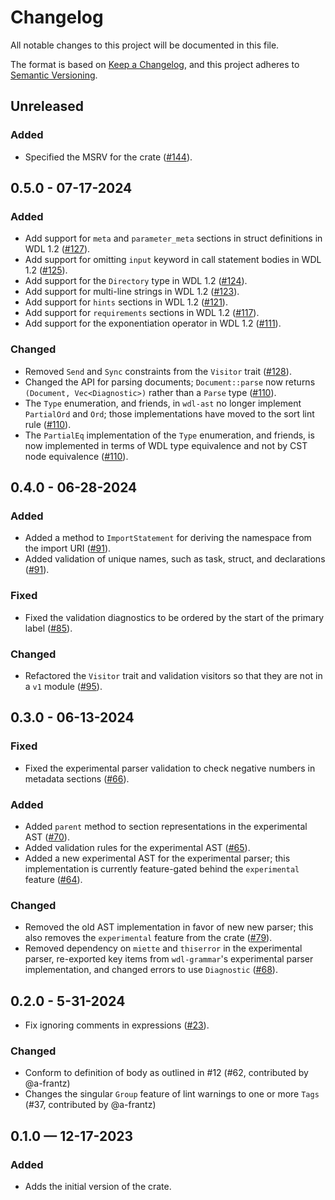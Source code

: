 # Changelog

All notable changes to this project will be documented in this file.

The format is based on [Keep a Changelog](https://keepachangelog.com/en/1.1.0/),
and this project adheres to [Semantic Versioning](https://semver.org/spec/v2.0.0.html).

## Unreleased

### Added

* Specified the MSRV for the crate ([#144](https://github.com/stjude-rust-labs/wdl/pull/144)).

## 0.5.0 - 07-17-2024

### Added

* Add support for `meta` and `parameter_meta` sections in struct definitions in
  WDL 1.2 ([#127](https://github.com/stjude-rust-labs/wdl/pull/127)).
* Add support for omitting `input` keyword in call statement bodies in WDL 1.2
  ([#125](https://github.com/stjude-rust-labs/wdl/pull/125)).
* Add support for the `Directory` type in WDL 1.2 ([#124](https://github.com/stjude-rust-labs/wdl/pull/124)).
* Add support for multi-line strings in WDL 1.2 ([#123](https://github.com/stjude-rust-labs/wdl/pull/123)).
* Add support for `hints` sections in WDL 1.2 ([#121](https://github.com/stjude-rust-labs/wdl/pull/121)).
* Add support for `requirements` sections in WDL 1.2 ([#117](https://github.com/stjude-rust-labs/wdl/pull/117)).
* Add support for the exponentiation operator in WDL 1.2 ([#111](https://github.com/stjude-rust-labs/wdl/pull/111)).

### Changed

* Removed `Send` and `Sync` constraints from the `Visitor` trait
  ([#128](https://github.com/stjude-rust-labs/wdl/pull/128)).
* Changed the API for parsing documents; `Document::parse` now returns
  `(Document, Vec<Diagnostic>)` rather than a `Parse` type ([#110](https://github.com/stjude-rust-labs/wdl/pull/110)).
* The `Type` enumeration, and friends, in `wdl-ast` no longer implement
  `PartialOrd`  and `Ord`; those implementations have moved to the sort lint
  rule ([#110](https://github.com/stjude-rust-labs/wdl/pull/110)).
* The `PartialEq` implementation of the `Type` enumeration, and friends, is now
  implemented in terms of WDL type equivalence and not by CST node equivalence
  ([#110](https://github.com/stjude-rust-labs/wdl/pull/110)).

## 0.4.0 - 06-28-2024

### Added

* Added a method to `ImportStatement` for deriving the namespace from the
  import URI ([#91](https://github.com/stjude-rust-labs/wdl/pull/91)).
* Added validation of unique names, such as task, struct, and declarations
  ([#91](https://github.com/stjude-rust-labs/wdl/pull/91)).

### Fixed

* Fixed the validation diagnostics to be ordered by the start of the primary
  label ([#85](https://github.com/stjude-rust-labs/wdl/pull/85)).

### Changed

* Refactored the `Visitor` trait and validation visitors so that they are not
  in a `v1` module ([#95](https://github.com/stjude-rust-labs/wdl/pull/95)).

## 0.3.0 - 06-13-2024

### Fixed

* Fixed the experimental parser validation to check negative numbers in
  metadata sections ([#66](https://github.com/stjude-rust-labs/wdl/pull/66)).

### Added

* Added `parent` method to section representations in the experimental AST
  ([#70](https://github.com/stjude-rust-labs/wdl/pull/70)).
* Added validation rules for the experimental AST ([#65](https://github.com/stjude-rust-labs/wdl/pull/65)).
* Added a new experimental AST for the experimental parser; this implementation
  is currently feature-gated behind the `experimental` feature ([#64](https://github.com/stjude-rust-labs/wdl/pull/64)).

### Changed

* Removed the old AST implementation in favor of new new parser; this also
  removes the `experimental` feature from the crate ([#79](https://github.com/stjude-rust-labs/wdl/pull/79)).
* Removed dependency on `miette` and `thiserror` in the experimental parser,
  re-exported key items from `wdl-grammar`'s experimental parser implementation,
  and changed errors to use `Diagnostic` ([#68](https://github.com/stjude-rust-labs/wdl/pull/68)).

## 0.2.0 - 5-31-2024

* Fix ignoring comments in expressions ([#23](https://github.com/stjude-rust-labs/wdl/pull/23)).

### Changed

* Conform to definition of body as outlined in #12 (#62, contributed by @a-frantz)
* Changes the singular `Group` feature of lint warnings to one or more `Tags` (#37, contributed by @a-frantz)

## 0.1.0 — 12-17-2023

### Added

* Adds the initial version of the crate.
